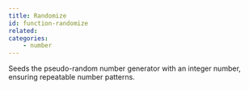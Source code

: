 ```yaml
---
title: Randomize
id: function-randomize
related:
categories:
    - number
---
```


Seeds the pseudo-random number generator with an
        integer number, ensuring repeatable number patterns.
